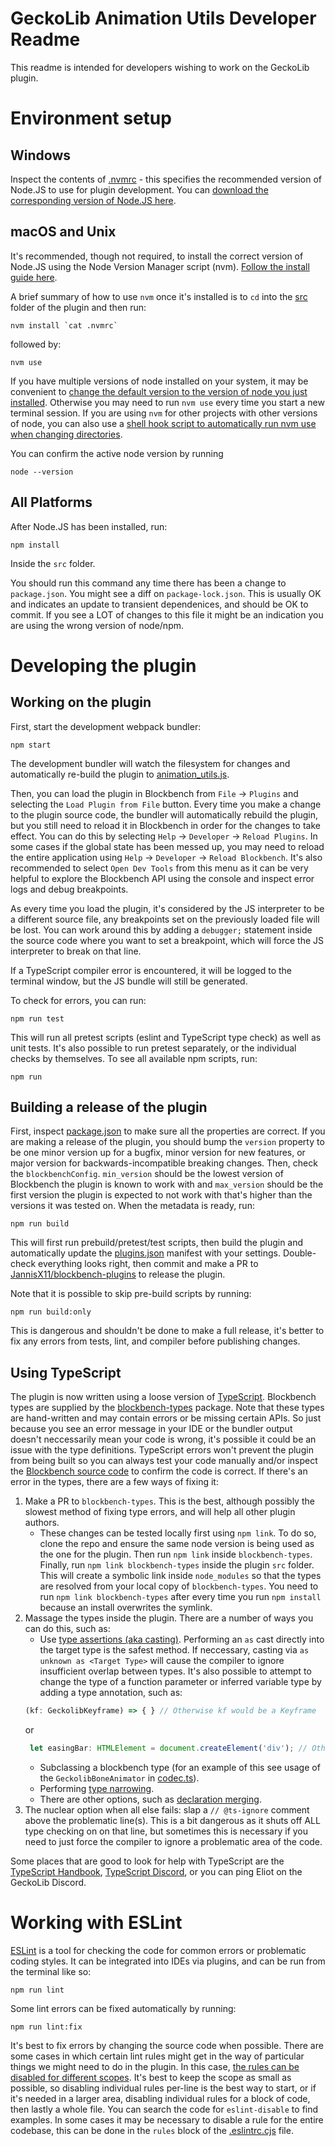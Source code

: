 # GeckoLib Animation Utils Developer Readme

This readme is intended for developers wishing to work on the GeckoLib plugin.

# Environment setup
## Windows
Inspect the contents of [.nvmrc](./src/.nvmrc) - this specifies the recommended version of Node.JS to use for plugin development. You can [download the corresponding version of Node.JS here](https://nodejs.org/en/download/releases).


## macOS and Unix
It's recommended, though not required, to install the correct version of Node.JS using the Node Version Manager script (nvm). [Follow the install guide here](https://github.com/nvm-sh/nvm/blob/master/README.md).

A brief summary of how to use `nvm` once it's installed is to `cd` into the [src](./src) folder of the plugin and then run:
```
nvm install `cat .nvmrc`
```
followed by: 
```
nvm use
```
If you have multiple versions of node installed on your system, it may be convenient to [change the default version to the version of node you just installed](https://github.com/nvm-sh/nvm/blob/master/README.md#set-default-node-version). Otherwise you may need to run `nvm use` every time you start a new terminal session. If you are using `nvm` for other projects with other versions of node, you can also use a [shell hook script to automatically run nvm use when changing directories](https://stackoverflow.com/questions/23556330/run-nvm-use-automatically-every-time-theres-a-nvmrc-file-on-the-directory).

You can confirm the active node version by running 
```
node --version
```

## All Platforms
After Node.JS has been installed, run:
```
npm install
```

Inside the `src` folder.

You should run this command any time there has been a change to `package.json`. You might see a diff on `package-lock.json`. This is usually OK and indicates an update to transient dependenices, and should be OK to commit. If you see a LOT of changes to this file it might be an indication you are using the wrong version of node/npm.

# Developing the plugin

## Working on the plugin
First, start the development webpack bundler:
```
npm start
```
The development bundler will watch the filesystem for changes and automatically re-build the plugin to [animation_utils.js](./animation_utils.js).

Then, you can load the plugin in Blockbench from `File` -> `Plugins` and selecting the `Load Plugin from File` button. Every time you make a change to the plugin source code, the bundler will automatically rebuild the plugin, but you still need to reload it in Blockbench in order for the changes to take effect. You can do this by selecting `Help` -> `Developer` -> `Reload Plugins`. In some cases if the global state has been messed up, you may need to reload the entire application using `Help` -> `Developer` -> `Reload Blockbench`. It's also recommended to select `Open Dev Tools` from this menu as it can be very helpful to explore the Blockbench API using the console and inspect error logs and debug breakpoints.

As every time you load the plugin, it's considered by the JS interpreter to be a different source file, any breakpoints set on the previously loaded file will be lost. You can work around this by adding a `debugger;` statement inside the source code where you want to set a breakpoint, which will force the JS interpreter to break on that line.

If a TypeScript compiler error is encountered, it will be logged to the terminal window, but the JS bundle will still be generated.

To check for errors, you can run:
```
npm run test
```
This will run all pretest scripts (eslint and TypeScript type check) as well as unit tests. It's also possible to run pretest separately, or the individual checks by themselves. To see all available npm scripts, run:
```
npm run
```

## Building a release of the plugin
First, inspect [package.json](./src/package.json) to make sure all the properties are correct. If you are making a release of the plugin, you should bump the `version` property to be one minor version up for a bugfix, minor version for new features, or major version for backwards-incompatible breaking changes.
Then, check the `blockbenchConfig`. `min_version` should be the lowest version of Blockbench the plugin is known to work with and `max_version` should be the first version the plugin is expected to not work with that's higher than the versions it was tested on. When the metadata is ready, run:
```
npm run build
```
This will first run prebuild/pretest/test scripts, then build the plugin and automatically update the [plugins.json](../../plugins.json) manifest with your settings. Double-check everything looks right, then commit and make a PR to [JannisX11/blockbench-plugins](https://github.com/JannisX11/blockbench-plugins) to release the plugin.

Note that it is possible to skip pre-build scripts by running:
```
npm run build:only
```
This is dangerous and shouldn't be done to make a full release, it's better to fix any errors from tests, lint, and compiler before publishing changes.

## Using TypeScript
The plugin is now written using a loose version of [TypeScript](https://www.typescriptlang.org/docs/handbook/intro.html). Blockbench types are supplied by the [blockbench-types](https://github.com/JannisX11/blockbench-types) package. Note that these types are hand-written and may contain errors or be missing certain APIs. So just because you see an error message in your IDE or the bundler output doesn't neccessarily mean your code is wrong, it's possible it could be an issue with the type definitions. TypeScript errors won't prevent the plugin from being built so you can always test your code manually and/or inspect the [Blockbench source code](https://github.com/JannisX11/blockbench) to confirm the code is correct. If there's an error in the types, there are a few ways of fixing it:
1. Make a PR to `blockbench-types`. This is the best, although possibly the slowest method of fixing type errors, and will help all other plugin authors.
    * These changes can be tested locally first using `npm link`. To do so, clone the repo and ensure the same node version is being used as the one for the plugin. Then run `npm link` inside `blockbench-types`. Finally, run `npm link blockbench-types` inside the plugin `src` folder. This will create a symbolic link inside `node_modules` so that the types are resolved from your local copy of `blockbench-types`. You need to run `npm link blockbench-types` after every time you run `npm install` because an install overwrites the symlink.
1. Massage the types inside the plugin. There are a number of ways you can do this, such as:
   * Use [type assertions (aka casting)](https://www.typescriptlang.org/docs/handbook/2/everyday-types.html#type-assertions). Performing an `as` cast directly into the target type is the safest method. If neccessary, casting via `as unknown as <Target Type>` will cause the compiler to ignore insufficient overlap between types. It's also possible to attempt to change the type of a function parameter or inferred variable type  by adding a type annotation, such as:
   ```typescript
   (kf: GeckolibKeyframe) => { } // Otherwise kf would be a Keyframe
   ```
   or
   ```typescript
    let easingBar: HTMLElement = document.createElement('div'); // Otherwise this would be an HTMLDivElement
   ```
   * Subclassing a blockbench type (for an example of this see usage of the `GeckolibBoneAnimator` in [codec.ts](./src/codec.ts)).
   * Performing [type narrowing](https://www.typescriptlang.org/docs/handbook/2/narrowing.html).
   * There are other options, such as [declaration merging](https://www.typescriptlang.org/docs/handbook/declaration-merging.html#handbook-content).
1. The nuclear option when all else fails: slap a `// @ts-ignore` comment above the problematic line(s). This is a bit dangerous as it shuts off ALL type checking on on that line, but sometimes this is necessary if you need to just force the compiler to ignore a problematic area of the code.

Some places that are good to look for help with TypeScript are the [TypeScript Handbook](https://www.typescriptlang.org/docs/handbook/intro.html), [TypeScript Discord](https://discord.com/invite/typescript), or you can ping Eliot on the GeckoLib Discord.

# Working with ESLint
[ESLint](https://eslint.org) is a tool for checking the code for common errors or problematic coding styles. It can be integrated into IDEs via plugins, and can be run from the terminal like so:
```
npm run lint
```

Some lint errors can be fixed automatically by running:
```
npm run lint:fix
```

It's best to fix errors by changing the source code when possible. There are some cases in which certain lint rules might get in the way of particular things we might need to do in the plugin. In this case, [the rules can be disabled for different scopes](https://eslint.org/docs/latest/use/configure/rules). It's best to keep the scope as small as possible, so disabling individual rules per-line is the best way to start, or if it's needed in a larger area, disabling individual rules for a block of code, then lastly a whole file. You can search the code for `eslint-disable` to find examples. In some cases it may be necessary to disable a rule for the entire codebase, this can be done in the `rules` block of the [.eslintrc.cjs](./src/.eslintrc.cjs) file.
